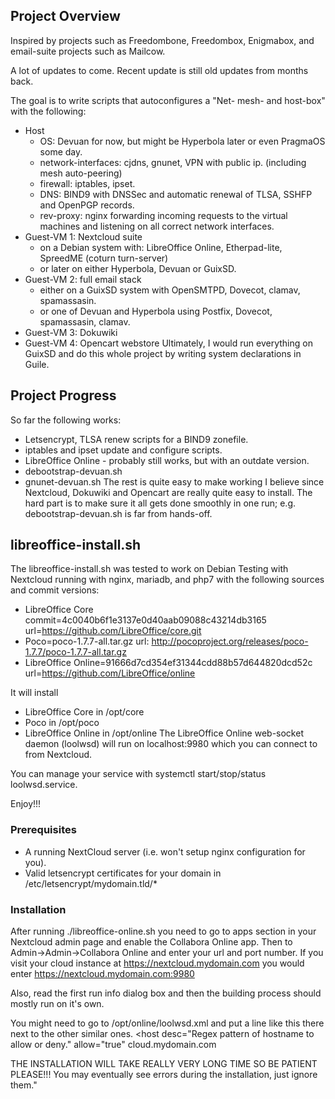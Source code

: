 
## Project Overview
Inspired by projects such as Freedombone, Freedombox, Enigmabox, and email-suite projects such as Mailcow.

A lot of updates to come. Recent update is still old updates from months back.

The goal is to write scripts that autoconfigures a "Net- mesh- and host-box" with the following:
  * Host
    * OS: Devuan for now, but might be Hyperbola later or even PragmaOS some day.
    * network-interfaces: cjdns, gnunet, VPN with public ip. (including mesh auto-peering)
    * firewall: iptables, ipset.
    * DNS: BIND9 with DNSSec and automatic renewal of TLSA, SSHFP and OpenPGP records.
    * rev-proxy: nginx forwarding incoming requests to the virtual machines and listening on all correct network interfaces.
  * Guest-VM 1: Nextcloud suite
    * on a Debian system with: LibreOffice Online, Etherpad-lite, SpreedME (coturn turn-server)
    * or later on either Hyperbola, Devuan or GuixSD.
  * Guest-VM 2: full email stack
    * either on a GuixSD system with OpenSMTPD, Dovecot, clamav, spamassasin.
    * or one of Devuan and Hyperbola using Postfix, Dovecot, spamassasin, clamav.     
  * Guest-VM 3: Dokuwiki
  * Guest-VM 4: Opencart webstore
Ultimately, I would run everything on GuixSD and do this whole project by writing system declarations in Guile.
## Project Progress
So far the following works:
  * Letsencrypt, TLSA renew scripts for a BIND9 zonefile.
  * iptables and ipset update and configure scripts.
  * LibreOffice Online - probably still works, but with an outdate version.
  * debootstrap-devuan.sh
  * gnunet-devuan.sh
The rest is quite easy to make working I believe since Nextcloud, Dokuwiki and Opencart are really quite easy to install. The hard part is to make sure it all gets done smoothly in one run; e.g. debootstrap-devuan.sh is far from hands-off.

## libreoffice-install.sh
The libreoffice-install.sh was tested to work on Debian Testing with Nextcloud running with nginx, mariadb, and php7 with the following sources and commit versions:
  - LibreOffice Core commit=4c0040b6f1e3137e0d40aab09088c43214db3165 url=https://github.com/LibreOffice/core.git
  - Poco=poco-1.7.7-all.tar.gz url: http://pocoproject.org/releases/poco-1.7.7/poco-1.7.7-all.tar.gz
  - LibreOffice Online=91666d7cd354ef31344cdd88b57d644820dcd52c url=https://github.com/LibreOffice/online

It will install
  - LibreOffice Core in /opt/core
  - Poco in /opt/poco
  - LibreOffice Online in /opt/online
The LibreOffice Online web-socket daemon (loolwsd) will run on localhost:9980 which you can connect to from Nextcloud.

You can manage your service with systemctl start/stop/status loolwsd.service.

Enjoy!!!

### Prerequisites
  - A running NextCloud server (i.e. won't setup nginx configuration for you).
  - Valid letsencrypt certificates for your domain in /etc/letsencrypt/mydomain.tld/*

### Installation
After running ./libreoffice-online.sh you need to go to apps section in your Nextcloud admin page and enable the Collabora Online app. Then to Admin->Admin->Collabora Online and enter your url and port number. If you visit your cloud instance at https://nextcloud.mydomain.com you would enter https://nextcloud.mydomain.com:9980

Also, read the first run info dialog box and then the building process should mostly run on it's own.

You might need to go to /opt/online/loolwsd.xml and put a line like this there next to the other similar ones.
<host desc="Regex pattern of hostname to allow or deny." allow="true" cloud.mydomain.com

THE INSTALLATION WILL TAKE REALLY VERY LONG TIME SO BE PATIENT PLEASE!!! You may eventually see errors during the installation, just ignore them."
